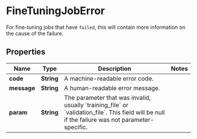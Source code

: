 

# FineTuningJobError

For fine-tuning jobs that have `failed`, this will contain more information on the cause of the failure.

## Properties

| Name | Type | Description | Notes |
|------------ | ------------- | ------------- | -------------|
|**code** | **String** | A machine-readable error code. |  |
|**message** | **String** | A human-readable error message. |  |
|**param** | **String** | The parameter that was invalid, usually &#x60;training_file&#x60; or &#x60;validation_file&#x60;. This field will be null if the failure was not parameter-specific. |  |




